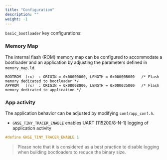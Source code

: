 ```yaml
---
title: "Configuration"
description: ""
weight: -1
---
```


`basic_bootloader` key configurations:

### Memory Map

The internal flash (ROM) memory map can be configured to accommodate a bootloader and an application by adjusting the parameters defined in `memory_map.ld`.

```
BOOTROM  (rx)  : ORIGIN = 0x08000000, LENGTH = 0x00000B000   /* Flash memory dedicated to bootloader */
APPROM   (rx)  : ORIGIN = 0x0800B000, LENGTH = 0x000035000   /* Flash memory dedicated to application */
```

### App activity

The application behavior can be adjusted by modifying `conf/app_conf.h`.

- `GNSE_TINY_TRACER_ENABLE` enables UART (115200/8-N-1) logging of application activity

```c
#define GNSE_TINY_TRACER_ENABLE 1
```

> Please note that it is considered as a best practice to disable logging when building bootloaders to reduce the binary size.
